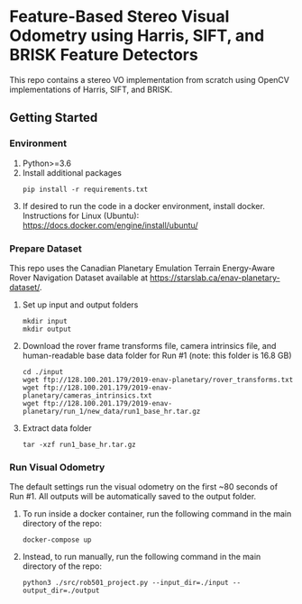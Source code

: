 # Feature-Based Stereo Visual Odometry using Harris, SIFT, and BRISK Feature Detectors
This repo contains a stereo VO implementation from scratch using OpenCV implementations of Harris, SIFT, and BRISK.

## Getting Started
### Environment
1. Python>=3.6  
2. Install additional packages
    ```
    pip install -r requirements.txt
    ```
3. If desired to run the code in a docker environment, install docker. Instructions for Linux (Ubuntu): https://docs.docker.com/engine/install/ubuntu/
### Prepare Dataset
This repo uses the Canadian Planetary Emulation Terrain Energy-Aware Rover Navigation Dataset available at https://starslab.ca/enav-planetary-dataset/.
1. Set up input and output folders
    ```
    mkdir input
    mkdir output
    ```
2. Download the rover frame transforms file, camera intrinsics file, and human-readable base data folder for Run #1 (note: this folder is 16.8 GB)
    ```
    cd ./input
    wget ftp://128.100.201.179/2019-enav-planetary/rover_transforms.txt
    wget ftp://128.100.201.179/2019-enav-planetary/cameras_intrinsics.txt
    wget ftp://128.100.201.179/2019-enav-planetary/run_1/new_data/run1_base_hr.tar.gz
    ```
3. Extract data folder
    ```
    tar -xzf run1_base_hr.tar.gz
    ```
### Run Visual Odometry
The default settings run the visual odometry on the first ~80 seconds of Run #1. All outputs will be automatically saved to the output folder.
1. To run inside a docker container, run the following command in the main directory of the repo:
    ```
    docker-compose up
    ```
2. Instead, to run manually, run the following command in the main directory of the repo:
    ```
    python3 ./src/rob501_project.py --input_dir=./input --output_dir=./output
    ```

